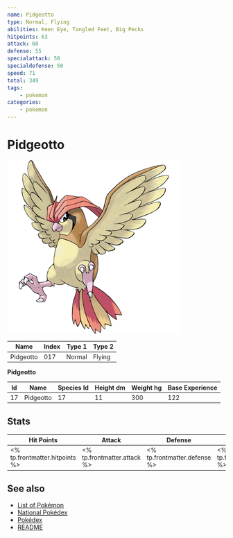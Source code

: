 ```yaml
---
name: Pidgeotto
type: Normal, Flying
abilities: Keen Eye, Tangled Feet, Big Pecks
hitpoints: 63
attack: 60
defense: 55
specialattack: 50
specialdefense: 50
speed: 71
total: 349
tags:
    - pokemon
categories:
    - pokemon
---
```


# Pidgeotto


![Pidgeotto](images/017.png)

| **Name** | **Index** | **Type 1** | **Type 2** |
|----|----|----|----|
| Pidgeotto | 017 | Normal | Flying  |

**Pidgeotto** 




| **Id** | **Name** | **Species Id** | **Height dm** | **Weight hg** | **Base Experience** |
|--------|----------|----------------|------------|------------|---------------------|
| 17 | Pidgeotto | 17 | 11 | 300 | 122 |



## Stats

| **Hit Points** | **Attack** | **Defense** | **Special Attack** | **Special Defense** | **Speed** | **Total** |
|----------------|------------|-------------|--------------------|---------------------|-----------|-----------|
| <% tp.frontmatter.hitpoints %> | <% tp.frontmatter.attack %> | <% tp.frontmatter.defense %> | <% tp.frontmatter.specialattack %> | <% tp.frontmatter.specialdefense %> | <% tp.frontmatter.speed %> | <% tp.frontmatter.total %> |

## See also

- [List of Pokémon](../pokemon.md)
- [National Pokédex](../national_pokedex.md)
- [Pokédex](../pokedex.md)
- [README](../README.md)
